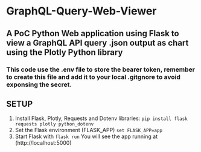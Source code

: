 # GraphQL-Query-Web-Viewer
## A PoC Python Web application using Flask to view a GraphQL API query .json output as chart using the Plotly Python library 
### This code use the .env file to store the bearer token, remember to create this file and add it to your local .gitgnore to avoid exponsing the secret. 

## SETUP

1. Install Flask, Plotly, Requests and Dotenv libraries: ``` pip install flask requests plotly python_dotenv ```
2. Set the Flask environment (FLASK_APP) ``` set FLASK_APP=app ```
3. Start Flask with ``` flask run ```
You will see the app running at (http://localhost:5000)
